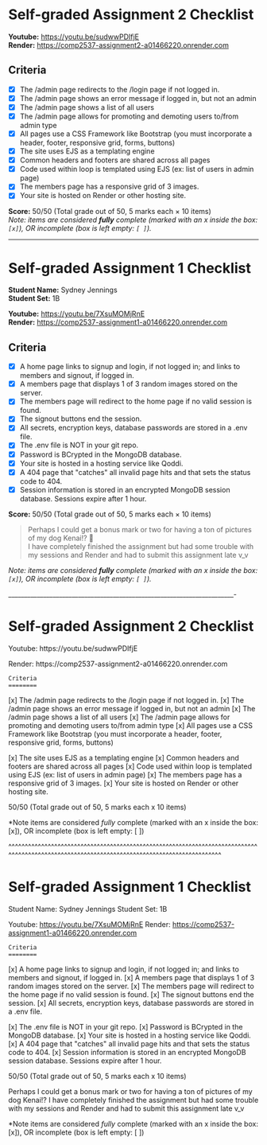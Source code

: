 # Self-graded Assignment 2 Checklist

**Youtube:** https://youtu.be/sudwwPDIfjE  
**Render:** https://comp2537-assignment2-a01466220.onrender.com

## Criteria

- [x] The /admin page redirects to the /login page if not logged in.
- [x] The /admin page shows an error message if logged in, but not an admin
- [x] The /admin page shows a list of all users
- [x] The /admin page allows for promoting and demoting users to/from admin type
- [x] All pages use a CSS Framework like Bootstrap (you must incorporate a header, footer, responsive grid, forms, buttons)
- [x] The site uses EJS as a templating engine
- [x] Common headers and footers are shared across all pages
- [x] Code used within loop is templated using EJS (ex: list of users in admin page)
- [x] The members page has a responsive grid of 3 images.
- [x] Your site is hosted on Render or other hosting site.

**Score:** 50/50 (Total grade out of 50, 5 marks each × 10 items)  
*Note: items are considered **fully** complete (marked with an x inside the box: `[x]`), OR incomplete (box is left empty: `[ ]`).*

---

# Self-graded Assignment 1 Checklist

**Student Name:** Sydney Jennings  
**Student Set:** 1B

**Youtube:** https://youtu.be/7XsuMOMjRnE  
**Render:** https://comp2537-assignment1-a01466220.onrender.com

## Criteria

- [x] A home page links to signup and login, if not logged in; and links to members and signout, if logged in.
- [x] A members page that displays 1 of 3 random images stored on the server.
- [x] The members page will redirect to the home page if no valid session is found.
- [x] The signout buttons end the session.
- [x] All secrets, encryption keys, database passwords are stored in a .env file.
- [x] The .env file is NOT in your git repo.
- [x] Password is BCrypted in the MongoDB database.
- [x] Your site is hosted in a hosting service like Qoddi.
- [x] A 404 page that "catches" all invalid page hits and that sets the status code to 404.
- [x] Session information is stored in an encrypted MongoDB session database. Sessions expire after 1 hour.

**Score:** 50/50 (Total grade out of 50, 5 marks each × 10 items)  

> Perhaps I could get a bonus mark or two for having a ton of pictures of my dog Kenai!? 🐶  
> I have completely finished the assignment but had some trouble with my sessions and Render and had to submit this assignment late v_v

*Note: items are considered **fully** complete (marked with an x inside the box: `[x]`), OR incomplete (box is left empty: `[ ]`).*

_______________________________________________________________________-

<h1>Self-graded Assignment 2 Checklist</h1>

<p>Youtube: https://youtu.be/sudwwPDIfjE</p>
<p>Render: https://comp2537-assignment2-a01466220.onrender.com</p>

    Criteria	
    ========
[x]  The /admin page redirects to the /login page if not logged in.
[x]  The /admin page shows an error message if logged in, but not an admin
[x]  The /admin page shows a list of all users
[x]  The /admin page allows for promoting and demoting users to/from admin type
[x]  All pages use a CSS Framework like Bootstrap (you must incorporate a header, footer, responsive grid, forms, buttons)

[x]  The site uses EJS as a templating engine
[x]  Common headers and footers are shared across all pages
[x]  Code used within loop is templated using EJS (ex: list of users in admin page)
[x]  The members page has a responsive grid of 3 images.
[x]  Your site is hosted on Render or other hosting site.
 
50/50 (Total grade out of 50, 5 marks each x 10 items)

*Note items are considered *fully* complete (marked with an x inside the box: [x]), OR incomplete (box is left empty: [ ])



^^^^^^^^^^^^^^^^^^^^^^^^^^^^^^^^^^^^^^^^^^^^^^^^^^^^^^^^^^^^^^^^^^^^^^^^^^^^^^^^^^^^^^^^^^^^^^^^^^^^^^^^^^^^^^^^^^^^^^^^^^^^^^^^^^^^^^^^^^^^^


<h1>Self-graded Assignment 1 Checklist</h1>

Student Name: Sydney Jennings
Student Set: 1B

Youtube: https://youtu.be/7XsuMOMjRnE
Render: https://comp2537-assignment1-a01466220.onrender.com

    Criteria	
    ========
[x]  A home page links to signup and login, if not logged in; and links to members and signout, if logged in.
[x]  A members page that displays 1 of 3 random images stored on the server.
[x]  The members page will redirect to the home page if no valid session is found.
[x]  The signout buttons end the session.
[x]  All secrets, encryption keys, database passwords are stored in a .env file.

[x]  The .env file is NOT in your git repo.
[x]  Password is BCrypted in the MongoDB database.
[x]  Your site is hosted in a hosting service like Qoddi.
[x]  A 404 page that "catches" all invalid page hits and that sets the status code to 404.
[x]  Session information is stored in an encrypted MongoDB session database. Sessions expire after 1 hour.
 
50/50 (Total grade out of 50, 5 marks each x 10 items)




Perhaps I could get a bonus mark or two for having a ton of pictures of my dog Kenai!? I have completely finished the assignment but 
had some trouble with my sessions and Render and had to submit this assignment late v_v

*Note items are considered *fully* complete (marked with an x inside the box: [x]), OR incomplete (box is left empty: [ ])